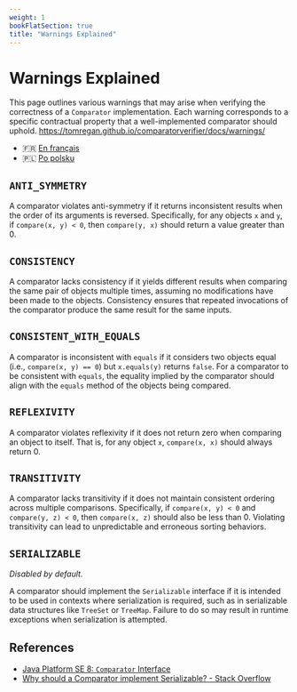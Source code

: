 ```yaml
---
weight: 1
bookFlatSection: true
title: "Warnings Explained"
---
```


# Warnings Explained

This page outlines various warnings that may arise when verifying
the correctness of a `Comparator` implementation. Each warning
corresponds to a specific contractual property that a well-implemented
comparator should uphold.
https://tomregan.github.io/comparatorverifier/docs/warnings/
* 🇫🇷 [En français](./fr/warnings.md)
* 🇵🇱 [Po polsku](./pl/warnings.md)

## `ANTI_SYMMETRY`

A comparator violates anti-symmetry if it returns inconsistent results
when the order of its arguments is reversed. Specifically, for any
objects `x` and `y`, if `compare(x, y) < 0`, then `compare(y, x)` should
return a value greater than 0.

## `CONSISTENCY`

A comparator lacks consistency if it yields different results when
comparing the same pair of objects multiple times, assuming no
modifications have been made to the objects. Consistency ensures that
repeated invocations of the comparator produce the same result for the
same inputs.

## `CONSISTENT_WITH_EQUALS`

A comparator is inconsistent with `equals` if it considers two objects
equal (i.e., `compare(x, y) == 0`) but `x.equals(y)` returns `false`.
For a comparator to be consistent with `equals`, the equality implied by
the comparator should align with the `equals` method of the objects
being compared.

## `REFLEXIVITY`

A comparator violates reflexivity if it does not return zero when
comparing an object to itself. That is, for any object `x`,
`compare(x, x)` should always return 0.

## `TRANSITIVITY`

A comparator lacks transitivity if it does not maintain consistent
ordering across multiple comparisons. Specifically, if
`compare(x, y) < 0` and `compare(y, z) < 0`, then `compare(x, z)` should
also be less than 0. Violating transitivity can lead to unpredictable
and erroneous sorting behaviors.

## `SERIALIZABLE`

_Disabled by default._

A comparator should implement the `Serializable` interface if it is
intended to be used in contexts where serialization is required, such as
in serializable data structures like `TreeSet` or `TreeMap`. Failure to
do so may result in runtime exceptions when serialization is attempted.

## References

- [Java Platform SE 8: `Comparator` Interface](https://docs.oracle.com/javase/8/docs/api/java/util/Comparator.html)
- [Why should a Comparator implement Serializable? - Stack Overflow](https://stackoverflow.com/questions/8642012/why-should-a-comparator-implement-serializable)

